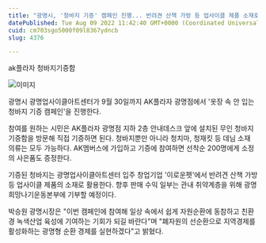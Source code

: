 ```yaml
---
title: "광명시, '청바지 기증' 캠페인 진행... 반려견 산책 가방 등 업사이클 제품 소재로 활용"
datePublished: Tue Aug 09 2022 11:42:40 GMT+0000 (Coordinated Universal Time)
cuid: cm703sgo5000f09l8367ydncb
slug: 4376

---
```



ak플라자 청바지기증함

![이미지](https://cdn.hashnode.com/res/hashnode/image/upload/v1739255451838/fd709645-f920-4e9e-933c-bc2db1e022a2.jpeg)

광명시 광명업사이클아트센터가 9월 30일까지 AK플라자 광명점에서 '옷장 속 안 입는 청바지 기증 캠페인'을 진행한다.

참여를 원하는 시민은 AK플라자 광명점 지하 2층 안내데스크 앞에 설치된 무인 청바지 기증함을 방문해 직접 기증하면 된다. 청바지뿐만 아니라 청치마, 청재킷 등 데님 소재 의류는 모두 가능하다. AK멤버스에 가입하고 기증에 참여하면 선착순 200명에게 소정의 사은품도 증정한다.

기증된 청바지는 광명업사이클아트센터 입주 창업기업 '이로운펫'에서 반려견 산책 가방 등 업사이클 제품의 소재로 활용한다. 향후 판매 수익 일부는 관내 취약계층을 위해 광명희망나기운동본부에 기부할 예정이다.

박승원 광명시장은 "이번 캠페인에 참여해 일상 속에서 쉽게 자원순환에 동참하고 친환경 녹색산업 육성에 기여하는 기회가 되길 바란다"며 "폐자원의 선순환으로 지역경제를 활성화하는 광명형 순환 경제를 실현하겠다"고 밝혔다.